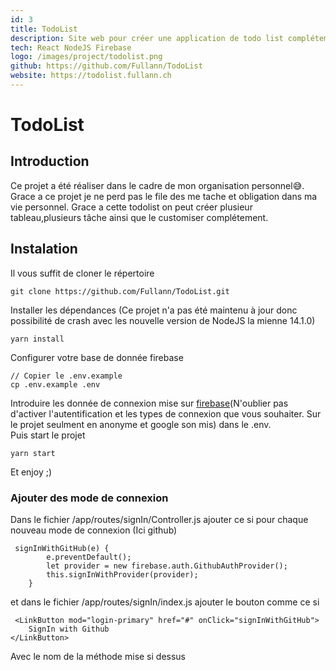 ```yaml
---
id: 3
title: TodoList
description: Site web pour créer une application de todo list complétement customisable pour chaqu'un.
tech: React NodeJS Firebase
logo: /images/project/todolist.png
github: https://github.com/Fullann/TodoList
website: https://todolist.fullann.ch
---
```


# TodoList

## Introduction
Ce projet a été réaliser dans le cadre de mon organisation personnel😅. Grace a ce projet je ne perd pas le file des me tache et obligation dans ma vie personnel. Grace a cette todolist on peut créer plusieur tableau,plusieurs tâche ainsi que le customiser complétement.

## Instalation
Il vous suffit de cloner le répertoire
```
git clone https://github.com/Fullann/TodoList.git
 ```
Installer les dépendances (Ce projet n'a pas été maintenu à jour donc possibilité de crash avec les nouvelle version de NodeJS la mienne 14.1.0) 
```
yarn install 
```
Configurer votre base de donnée firebase
```
// Copier le .env.example
cp .env.example .env
```
Introduire les donnée de connexion mise sur [firebase](https://firebase.google.com/)(N'oublier pas d'activer l'autentification et les types de connexion que vous souhaiter. Sur le projet seulment en anonyme et google son mis) dans le .env. <br>
Puis start le projet
```
yarn start
```
Et enjoy ;)

### Ajouter des mode de connexion
Dans le fichier /app/routes/signIn/Controller.js ajouter ce si pour chaque nouveau mode de connexion (Ici github)
```
 signInWithGitHub(e) {
        e.preventDefault();
        let provider = new firebase.auth.GithubAuthProvider();
        this.signInWithProvider(provider);
    }
```
et dans le fichier /app/routes/signIn/index.js ajouter le bouton comme ce si
```
 <LinkButton mod="login-primary" href="#" onClick="signInWithGitHub">
    SignIn with Github
</LinkButton>
```
Avec le nom de la méthode mise si dessus